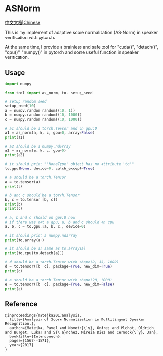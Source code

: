 # ASNorm
[中文文档|Chinese](README_zh.md)    

This is my implement of adaptive score normalization (AS-Norm) in speaker verification with pytorch.  

At the same time, I provide a brainless and safe tool for "cuda()", "detach()", "cpu()", "numpy()" in pytorch and some useful function in speaker verification.
## Usage
```python
import numpy

from tool import as_norm, to, setup_seed

# setup random seed
setup_seed(10)
a = numpy.random.random((10, 1))
b = numpy.random.random((10, 1000))
c = numpy.random.random((10, 1000))

# a1 should be a torch.Tensor and on gpu:0
a1 = as_norm(a, b, c, gpu=0, array=False)
print(a1)

# a2 should be a numpy.ndarray
a2 = as_norm(a, b, c, gpu=0)
print(a2)

# it should print "'NoneType' object has no attribute 'to'"
to.gpu(None, device=0, catch_except=True)

# a should be a torch.Tensor
a = to.tensor(a)
print(a)

# b and c should be a torch.Tensor
b, c = to.tensor([b, c])
print(b)
print(c)

# a, b and c should on gpu:0 now
# if there was not a gpu, a, b and c should on cpu
a, b, c = to.gpu([a, b, c], device=0)

# it should print a numpy.ndarray
print(to.array(a))

# it should be as same as to.array(a)
print(to.cpu(to.detach(a)))

# d should be a torch.Tensor with shape(2, 10, 1000)
d = to.tensor([b, c], package=True, new_dim=True)
print(d)

# e should be a torch.Tensor with shape(20, 1000)
e = to.tensor([b, c], package=True, new_dim=False)
print(e)
``` 
## Reference
```
@inproceedings{matejka2017analysis,
  title={Analysis of Score Normalization in Multilingual Speaker Recognition.},
  author={Matejka, Pavel and Novotn{\`y}, Ondrej and Plchot, Oldrich and Burget, Lukas and S{\'a}nchez, Mireia Diez and Cernock{\`y}, Jan},
  booktitle={Interspeech},
  pages={1567--1571},
  year={2017}
}
```